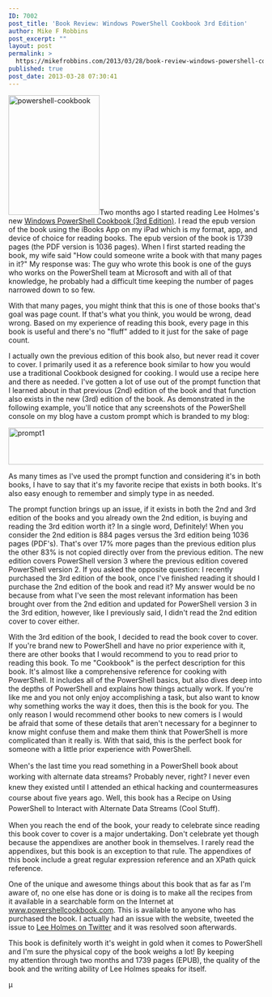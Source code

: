 ```yaml
---
ID: 7002
post_title: 'Book Review: Windows PowerShell Cookbook 3rd Edition'
author: Mike F Robbins
post_excerpt: ""
layout: post
permalink: >
  https://mikefrobbins.com/2013/03/28/book-review-windows-powershell-cookbook-3rd-edition/
published: true
post_date: 2013-03-28 07:30:41
---
```

<a href="http://shop.oreilly.com/product/0636920024132.do"><img class="alignleft size-full wp-image-7011" alt="powershell-cookbook" src="http://mikefrobbins.com/wp-content/uploads/2013/03/powershell-cookbook.png" width="180" height="236" /></a>Two months ago I started reading Lee Holmes's new <a href="http://shop.oreilly.com/product/0636920024132.do" target="_blank">Windows PowerShell Cookbook (3rd Edition)</a>. I read the epub version of the book using the iBooks App on my iPad which is my format, app, and device of choice for reading books. The epub version of the book is 1739 pages (the PDF version is 1036 pages). When I first started reading the book, my wife said "How could someone write a book with that many pages in it?" My response was: The guy who wrote this book is one of the guys who works on the PowerShell team at Microsoft and with all of that knowledge, he probably had a difficult time keeping the number of pages narrowed down to so few.

With that many pages, you might think that this is one of those books that's goal was page count. If that's what you think, you would be wrong, dead wrong. Based on my experience of reading this book, every page in this book is useful and there's no "fluff" added to it just for the sake of page count.

I actually own the previous edition of this book also, but never read it cover to cover. I primarily used it as a reference book similar to how you would use a traditional Cookbook designed for cooking. I would use a recipe here and there as needed. I've gotten a lot of use out of the prompt function that I learned about in that previous (2nd) edition of the book and that function also exists in the new (3rd) edition of the book. As demonstrated in the following example, you'll notice that any screenshots of the PowerShell console on my blog have a custom prompt which is branded to my blog:

<a href="http://mikefrobbins.com/wp-content/uploads/2013/03/prompt1.png"><img class="alignnone size-full wp-image-7010" alt="prompt1" src="http://mikefrobbins.com/wp-content/uploads/2013/03/prompt1.png" width="534" height="73" /></a>

As many times as I've used the prompt function and considering it's in both books, I have to say that it's my favorite recipe that exists in both books. It's also easy enough to remember and simply type in as needed.

The prompt function brings up an issue, if it exists in both the 2nd and 3rd edition of the books and you already own the 2nd edition, is buying and reading the 3rd edition worth it? In a single word, Definitely! When you consider the 2nd edition is 884 pages versus the 3rd edition being 1036 pages (PDF's). That's over 17% more pages than the previous edition plus the other 83% is not copied directly over from the previous edition. The new edition covers PowerShell version 3 where the previous edition covered PowerShell version 2. If you asked the opposite question: I recently purchased the 3rd edition of the book, once I've finished reading it should I purchase the 2nd edition of the book and read it? My answer would be no because from what I've seen the most relevant information has been brought over from the 2nd edition and updated for PowerShell version 3 in the 3rd edition, however, like I previously said, I didn't read the 2nd edition cover to cover either.

With the 3rd edition of the book, I decided to read the book cover to cover. If you're brand new to PowerShell and have no prior experience with it, there are other books that I would recommend to you to read prior to reading this book. To me "Cookbook" is the perfect description for this book. It's almost like a comprehensive reference for cooking with PowerShell. It includes all of the PowerShell basics, but also dives deep into the depths of PowerShell and explains how things actually work. If you're like me and you not only enjoy accomplishing a task, but also want to know why something works the way it does, then this is the book for you. The only reason I would recommend other books to new comers is I would be afraid that some of these details that aren't necessary for a beginner to know might confuse them and make them think that PowerShell is more complicated than it really is. With that said, this is the perfect book for someone with a little prior experience with PowerShell.

<span style="line-height:1.5;">When's the last time you read something in a PowerShell book about working with alternate data streams? Probably never, right? I never even knew they existed until I attended an ethical hacking and countermeasures course about five years ago. Well, this book has a Recipe on Using PowerShell to Interact with Alternate Data Streams (Cool Stuff).</span>

When you reach the end of the book, your ready to celebrate since reading this book cover to cover is a major undertaking. Don't celebrate yet though because the appendixes are another book in themselves. I rarely read the appendixes, but this book is an exception to that rule. The appendixes of this book include a great regular expression reference and an XPath quick reference.

One of the unique and awesome things about this book that as far as I'm aware of, no one else has done or is doing is to make all the recipes from it available in a searchable form on the Internet at <a href="http://www.powershellcookbook.com/" target="_blank">www.powershellcookbook.com</a>. This is available to anyone who has purchased the book. I actually had an issue with the website, tweeted the issue to <a href="https://twitter.com/Lee_Holmes" target="_blank">Lee Holmes on Twitter</a> and it was resolved soon afterwards.

This book is definitely worth it's weight in gold when it comes to PowerShell and I'm sure the physical copy of the book weighs a lot! By keeping my attention through two months and 1739 pages (EPUB), the quality of the book and the writing ability of Lee Holmes speaks for itself.

µ